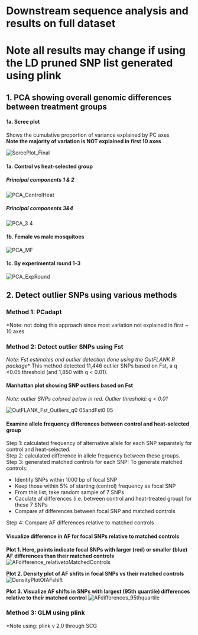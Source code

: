 # Downstream sequence analysis and results on full dataset


# Note all results may change if using the LD pruned SNP list generated using plink

## 1. PCA showing overall genomic differences between treatment groups

#### 1a. Scree plot 
Shows the cumulative proportion of variance explained by PC axes   
**Note the majority of variation is NOT explained in first 10 axes**

![ScreePlot_Final](https://github.com/lcouper/MosquitoThermalSelection/assets/10873177/d5873555-3542-4799-93de-c0e27663c020)


#### 1a. Control vs heat-selected group
##### Principal components 1 & 2
![PCA_ControlHeat](https://github.com/lcouper/MosquitoThermalSelection/assets/10873177/249a4008-684d-4bef-8d6b-00366d133ec5)

##### Principal components 3&4
![PCA_3 4](https://github.com/lcouper/MosquitoThermalSelection/assets/10873177/3b2f71a5-4a5d-4349-a994-eb2944c2bd8b)

#### 1b. Female vs male mosquitoes
![PCA_MF](https://github.com/lcouper/MosquitoThermalSelection/assets/10873177/c3592e83-4801-41f0-966b-7472ea8a1de4)

#### 1c. By experimental round 1-3
![PCA_ExpRound](https://github.com/lcouper/MosquitoThermalSelection/assets/10873177/9cedeea1-8858-4683-b982-06a3ba0868b4)

## 2. Detect outlier SNPs using various methods

### Method 1: PCadapt
*Note: not doing this approach since most variation not explained in first ~ 10 axes

### Method 2: Detect outlier SNPs using Fst
*Note: Fst estimates and outlier detection done using the OutFLANK R package**
This method detected 11,446 outlier SNPs based on Fst, a q <0.05 threshold (and 1,850 with q < 0.01).

#### Manhattan plot showing SNP outliers based on Fst 
*Note: outlier SNPs colored below in red. Outlier threshold: q < 0.01*

![OutFLANK_Fst_Outliers_q0 05andFst0 05](https://github.com/lcouper/MosquitoThermalSelection/assets/10873177/745f9d15-8cb2-4a39-8745-94a91ac3a3e7)

#### Examine allele frequency differences between control and heat-selected group
Step 1: calculated frequency of alternative allele for each SNP separately for control and heat-selected.  
Step 2: calculated difference in allele frequency between these groups.   
Step 3: generated matched controls for each SNP:
To generate matched controls: 
- Identify SNPs within 1000 bp of focal SNP
- Keep those within 5% of starting (control) frequency as focal SNP
- From this list, take random sample of 7 SNPs
- Caculate af differences (i.e. between control and heat-treated group) for these 7 SNPs
- Compare af differences between focal SNP and matched controls   

Step 4: Compare AF differences relative to matched controls

#### Visualize difference in AF for focal SNPs relative to matched controls

**Plot 1. Here, points indicate focal SNPs with larger (red) or smaller (blue) AF differences than their matched controls**
![AFdifference_relativetoMatchedControls](https://github.com/lcouper/MosquitoThermalSelection/assets/10873177/405c2641-eebf-45d7-ab5d-4554c81e8b8a)

**Plot 2. Density plot of AF shfits in focal SNPs vs their matched controls**
![DensityPlotOfAFshift](https://github.com/lcouper/MosquitoThermalSelection/assets/10873177/0cd1aaaf-bd94-461c-8634-6358e89b06cb)

**Plot 3. Visualize AF shifts in SNPs with largest (95th quantile) differences relative to their matched control**
![AFdifferences_95thquartile](https://github.com/lcouper/MosquitoThermalSelection/assets/10873177/1830ad8d-6b6f-4dd9-b52b-8a01704a174d)


### Method 3: GLM using plink 

*Note using: plink v 2.0 through SCG



